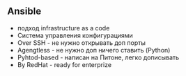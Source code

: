 ## Ansible

- подход infrastructure as a code
- Система управления конфигурациями
- Over SSH - не нужно открывать доп порты
- Agengtless - не нужно доп ничего ставить (Python)
- Pyhtod-based - написан на Питоне, легко дописывать
- By RedHat - ready for enterprize
